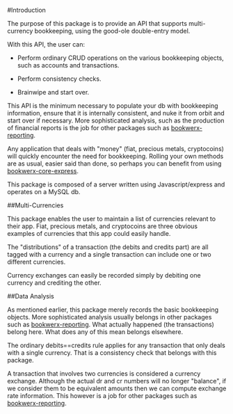 #Introduction

The purpose of this package is to provide an API that supports multi-currency
 bookkeeping, using the good-ole double-entry model.

With this API, the user can:

* Perform ordinary CRUD operations on the various bookkeeping objects,
such as accounts and transactions.

* Perform consistency checks.

* Brainwipe and start over.

This API is the minimum necessary to populate your db with bookkeeping information,
ensure that it is internally consistent, and nuke it from orbit and start over if necessary.
More sophisticated analysis, such as the production of financial reports is the
job for other packages such as [bookwerx-reporting](http://github.com/bostontrader/bookwerx-reporting).

Any application that deals with "money" (fiat, precious metals, cryptocoins) will
quickly encounter the need for bookkeeping.  Rolling your own methods are as usual, easier said than done, so
perhaps you can benefit from using [bookwerx-core-express](http://github.com/bostontrader/bookwerx-core-express).

This package is composed of a server written using
Javascript/express and operates on a MySQL db.

##Multi-Currencies

This package enables the user to maintain a list of currencies relevant to their app.
Fiat, precious metals, and cryptocoins are three obvious examples of currencies that
this app could easily handle.

The "distributions" of a transaction (the debits and credits part) are all tagged
with a currency and a single transaction can include one or two different
currencies.

Currency exchanges can easily be recorded simply by debiting one currency and
crediting the other.

##Data Analysis

As mentioned earlier, this package merely records the basic bookkeeping objects.
More sophisticated analysis usually belongs in other packages such as
[bookwerx-reporting](http://github.com/bostontrader/bookwerx-reporting).  What actually happened (the transactions) belong here.
What does any of this mean belongs elsewhere.

The ordinary debits==credits rule applies for any transaction that only deals
 with a single currency.  That is a consistency check that belongs with this package.

A transaction that involves two currencies is considered a currency exchange.
Although the actual dr and cr numbers will no longer "balance", if we consider
them to be equivalent amounts then we can compute exchange rate information.
This however is a job for other packages such as [bookwerx-reporting](http://github.com/bostontrader/bookwerx-reporting).

